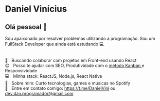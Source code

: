 # Daniel Vinícius

## Olá pessoal 👋
Sou apaixonado por resolver problemas utilizando a programação.
Sou um FullStack Developer que ainda está estudando :computer:

 <br/> :purple_heart: &nbsp; Buscando colaborar com projetos em Front-end usando React
 <br/> :blush: &nbsp; Posso te ajudar com SEO, Produtividade com o <a href="https://blog.runrun.it/o-que-e-kanban/"> método Kanban </a> e Responsividade
 <br/> :computer: &nbsp; Minha stack: ReactJS, Node.js, React Native
 <br/> 💬  &nbsp; Sobre mim: Curto tecnologias, games e músicas no Spotify
 <br/> :email: &nbsp; Entre em contato comigo: https://t.me/DanielVini ou dev.dan.programador@gmail.com
